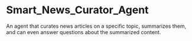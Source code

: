 # Smart_News_Curator_Agent
An agent that curates news articles on a specific topic, summarizes them, and can even answer questions about the summarized content.

